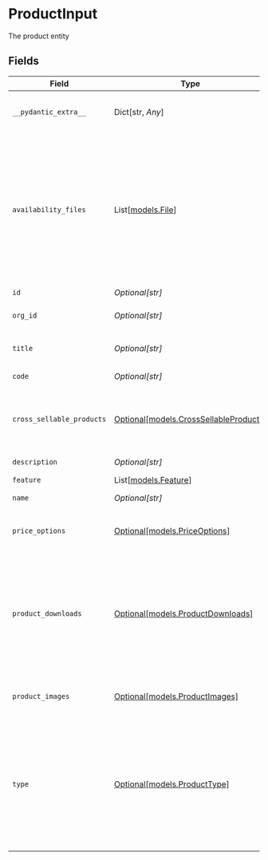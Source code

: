 # ProductInput

The product entity


## Fields

| Field                                                                                                                                                                                                   | Type                                                                                                                                                                                                    | Required                                                                                                                                                                                                | Description                                                                                                                                                                                             | Example                                                                                                                                                                                                 |
| ------------------------------------------------------------------------------------------------------------------------------------------------------------------------------------------------------- | ------------------------------------------------------------------------------------------------------------------------------------------------------------------------------------------------------- | ------------------------------------------------------------------------------------------------------------------------------------------------------------------------------------------------------- | ------------------------------------------------------------------------------------------------------------------------------------------------------------------------------------------------------- | ------------------------------------------------------------------------------------------------------------------------------------------------------------------------------------------------------- |
| `__pydantic_extra__`                                                                                                                                                                                    | Dict[str, *Any*]                                                                                                                                                                                        | :heavy_minus_sign:                                                                                                                                                                                      | N/A                                                                                                                                                                                                     | {<br/>"$ref": "#/components/examples/product"<br/>}                                                                                                                                                     |
| `availability_files`                                                                                                                                                                                    | List[[models.File](../models/file.md)]                                                                                                                                                                  | :heavy_minus_sign:                                                                                                                                                                                      | Stores references to the availability files that define where this product is available.<br/>These files are used when interacting with products via epilot Journeys, thought the AvailabilityCheck block.<br/> |                                                                                                                                                                                                         |
| `id`                                                                                                                                                                                                    | *Optional[str]*                                                                                                                                                                                         | :heavy_minus_sign:                                                                                                                                                                                      | The product id                                                                                                                                                                                          |                                                                                                                                                                                                         |
| `org_id`                                                                                                                                                                                                | *Optional[str]*                                                                                                                                                                                         | :heavy_minus_sign:                                                                                                                                                                                      | The organization id the product belongs to                                                                                                                                                              |                                                                                                                                                                                                         |
| `title`                                                                                                                                                                                                 | *Optional[str]*                                                                                                                                                                                         | :heavy_minus_sign:                                                                                                                                                                                      | The autogenerated product title                                                                                                                                                                         |                                                                                                                                                                                                         |
| `code`                                                                                                                                                                                                  | *Optional[str]*                                                                                                                                                                                         | :heavy_minus_sign:                                                                                                                                                                                      | The product code                                                                                                                                                                                        |                                                                                                                                                                                                         |
| `cross_sellable_products`                                                                                                                                                                               | [Optional[models.CrossSellableProducts]](../models/crosssellableproducts.md)                                                                                                                            | :heavy_minus_sign:                                                                                                                                                                                      | Stores references to products that can be cross sold with the current product.                                                                                                                          |                                                                                                                                                                                                         |
| `description`                                                                                                                                                                                           | *Optional[str]*                                                                                                                                                                                         | :heavy_minus_sign:                                                                                                                                                                                      | The description for the product                                                                                                                                                                         |                                                                                                                                                                                                         |
| `feature`                                                                                                                                                                                               | List[[models.Feature](../models/feature.md)]                                                                                                                                                            | :heavy_minus_sign:                                                                                                                                                                                      | N/A                                                                                                                                                                                                     |                                                                                                                                                                                                         |
| `name`                                                                                                                                                                                                  | *Optional[str]*                                                                                                                                                                                         | :heavy_minus_sign:                                                                                                                                                                                      | The product main name                                                                                                                                                                                   |                                                                                                                                                                                                         |
| `price_options`                                                                                                                                                                                         | [Optional[models.PriceOptions]](../models/priceoptions.md)                                                                                                                                              | :heavy_minus_sign:                                                                                                                                                                                      | A set of [prices](/api/pricing#tag/simple_price_schema) or [composite prices](/api/pricing#tag/dynamic_price_schema) for the current product.                                                           |                                                                                                                                                                                                         |
| `product_downloads`                                                                                                                                                                                     | [Optional[models.ProductDownloads]](../models/productdownloads.md)                                                                                                                                      | :heavy_minus_sign:                                                                                                                                                                                      | Stores references to a set of files downloadable from the product.<br/>e.g: tech specifications, quality control sheets, privacy policy agreements<br/>                                                 |                                                                                                                                                                                                         |
| `product_images`                                                                                                                                                                                        | [Optional[models.ProductImages]](../models/productimages.md)                                                                                                                                            | :heavy_minus_sign:                                                                                                                                                                                      | Stores references to a set of file images of the product                                                                                                                                                |                                                                                                                                                                                                         |
| `type`                                                                                                                                                                                                  | [Optional[models.ProductType]](../models/producttype.md)                                                                                                                                                | :heavy_minus_sign:                                                                                                                                                                                      | The type of Product:<br/><br/>\| type \| description \|<br/>\|----\| ----\|<br/>\| `product` \| Represents a physical good \|<br/>\| `service` \| Represents a service or virtual product \|<br/>       |                                                                                                                                                                                                         |